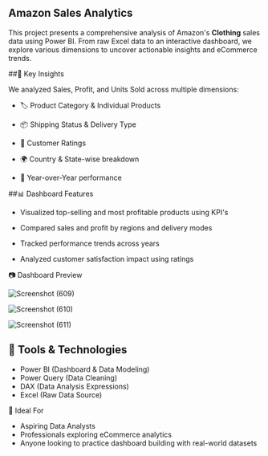 ## Amazon Sales Analytics 

This project presents a comprehensive analysis of Amazon's **Clothing** sales data using Power BI. From raw Excel data to an interactive dashboard, we explore various dimensions to 
uncover actionable insights and eCommerce trends.

##📌 Key Insights

We analyzed Sales, Profit, and Units Sold across multiple dimensions:

- 🏷️ Product Category & Individual Products
  
- 📦 Shipping Status & Delivery Type
  
- 🌟 Customer Ratings
  
- 🌍 Country & State-wise breakdown
  
- 📅 Year-over-Year performance

  

##📊 Dashboard Features

- Visualized top-selling and most profitable products using KPI's
  
- Compared sales and profit by regions and delivery modes
  
- Tracked performance trends across years
  
- Analyzed customer satisfaction impact using ratings

📷 Dashboard Preview


![Screenshot (609)](https://github.com/user-attachments/assets/671bbfe7-8364-470e-8f47-8cadbc8790ab)

![Screenshot (610)](https://github.com/user-attachments/assets/6e83cb11-5848-4de5-9228-030901335876)

![Screenshot (611)](https://github.com/user-attachments/assets/f3ddae30-b012-4235-ae0b-4d14a1d23379)



## 🧰 Tools & Technologies

- Power BI (Dashboard & Data Modeling)
- Power Query (Data Cleaning)
- DAX (Data Analysis Expressions)
- Excel (Raw Data Source)

👥 Ideal For

- Aspiring Data Analysts
- Professionals exploring eCommerce analytics
- Anyone looking to practice dashboard building with real-world datasets
